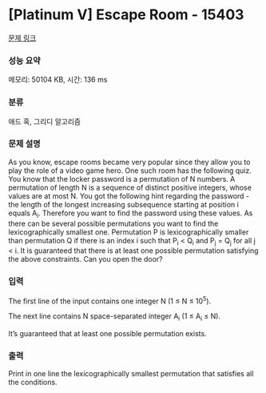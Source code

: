 # [Platinum V] Escape Room - 15403 

[문제 링크](https://www.acmicpc.net/problem/15403) 

### 성능 요약

메모리: 50104 KB, 시간: 136 ms

### 분류

애드 혹, 그리디 알고리즘

### 문제 설명

<p>As you know, escape rooms became very popular since they allow you to play the role of a video game hero. One such room has the following quiz. You know that the locker password is a permutation of N numbers. A permutation of length N is a sequence of distinct positive integers, whose values are at most N. You got the following hint regarding the password - the length of the longest increasing subsequence starting at position i equals A<sub>i</sub>. Therefore you want to find the password using these values. As there can be several possible permutations you want to find the lexicographically smallest one. Permutation P is lexicographically smaller than permutation Q if there is an index i such that P<sub>i</sub> < Q<sub>i</sub> and P<sub>j</sub> = Q<sub>j</sub> for all j < i. It is guaranteed that there is at least one possible permutation satisfying the above constraints. Can you open the door?</p>

### 입력 

 <p>The first line of the input contains one integer N (1 ≤ N ≤ 10<sup>5</sup>).</p>

<p>The next line contains N space-separated integer A<sub>i</sub> (1 ≤ A<sub>i</sub> ≤ N).</p>

<p>It’s guaranteed that at least one possible permutation exists. </p>

### 출력 

 <p>Print in one line the lexicographically smallest permutation that satisfies all the conditions.</p>

